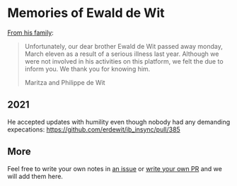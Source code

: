 # Memories of Ewald de Wit

[From his family](https://github.com/erdewit/ib_insync):

> Unfortunately, our dear brother Ewald de Wit passed away monday, March eleven as a result of a serious illness last year.
> Although we were not involved in his activities on this platform, we felt the due to inform you.
> We thank you for knowing him.
>
> Maritza and Philippe de Wit

## 2021

He accepted updates with humility even though nobody had any demanding expecations: https://github.com/erdewit/ib_insync/pull/385


## More

Feel free to write your own notes in [an issue](https://github.com/ib-api-reloaded/memorial/issues) or [write your own PR](https://github.com/ib-api-reloaded/memorial/pulls) and we will add them here.
